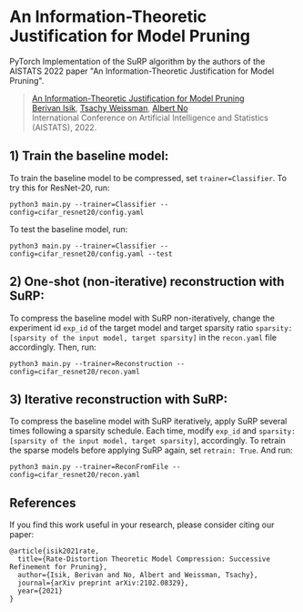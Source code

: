 # An Information-Theoretic Justification for Model Pruning
PyTorch Implementation of the SuRP algorithm by the authors of the AISTATS 2022 paper "An Information-Theoretic Justification for Model Pruning". 

> [An Information-Theoretic Justification for Model Pruning](https://arxiv.org/pdf/2102.08329.pdf) <br/>
>[Berivan Isik](https://sites.google.com/view/berivanisik), [Tsachy Weissman](https://web.stanford.edu/~tsachy/), [Albert No](http://albertno.hongik.ac.kr/) <br/>
> International Conference on Artificial Intelligence and Statistics (AISTATS), 2022. <br/>

## 1) Train the baseline model:
To train the baseline model to be compressed, set `trainer=Classifier`. To try this for ResNet-20, run:

```
python3 main.py --trainer=Classifier --config=cifar_resnet20/config.yaml
```

To test the baseline model, run:

```
python3 main.py --trainer=Classifier --config=cifar_resnet20/config.yaml --test
```

## 2) One-shot (non-iterative) reconstruction with SuRP:
To compress the baseline model with SuRP non-iteratively, change the experiment id `exp_id` of the target model and target sparsity ratio `sparsity: [sparsity of the input model, target sparsity]` in the `recon.yaml` file accordingly. Then, run:

```
python3 main.py --trainer=Reconstruction --config=cifar_resnet20/recon.yaml
```

## 3) Iterative reconstruction with SuRP:
To compress the baseline model with SuRP iteratively, apply SuRP several times following a sparsity schedule. Each time, modify `exp_id` and `sparsity: [sparsity of the input model, target sparsity]`, accordingly. To retrain the sparse models before applying SuRP again, set `retrain: True`. And run:

```
python3 main.py --trainer=ReconFromFile --config=cifar_resnet20/recon.yaml
```

## References
If you find this work useful in your research, please consider citing our paper:
```
@article{isik2021rate,
  title={Rate-Distortion Theoretic Model Compression: Successive Refinement for Pruning},
  author={Isik, Berivan and No, Albert and Weissman, Tsachy},
  journal={arXiv preprint arXiv:2102.08329},
  year={2021}
}
```
